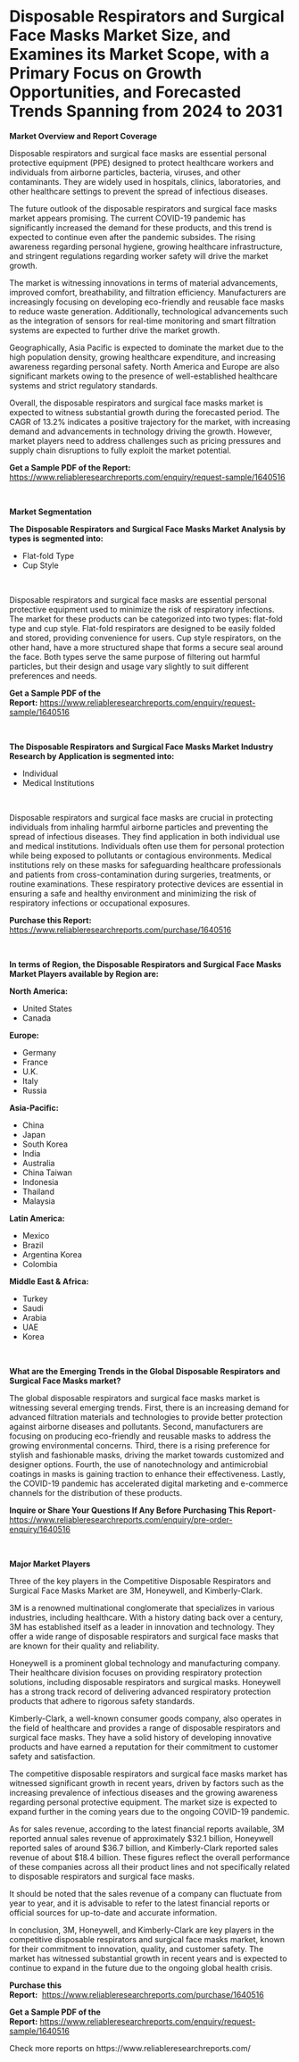 <p><h1>Disposable Respirators and Surgical Face Masks Market Size, and Examines its Market Scope, with a Primary Focus on Growth Opportunities, and Forecasted Trends Spanning from 2024 to 2031</h1></p><p><strong>Market Overview and Report Coverage</strong></p>
<p><p>Disposable respirators and surgical face masks are essential personal protective equipment (PPE) designed to protect healthcare workers and individuals from airborne particles, bacteria, viruses, and other contaminants. They are widely used in hospitals, clinics, laboratories, and other healthcare settings to prevent the spread of infectious diseases.</p><p>The future outlook of the disposable respirators and surgical face masks market appears promising. The current COVID-19 pandemic has significantly increased the demand for these products, and this trend is expected to continue even after the pandemic subsides. The rising awareness regarding personal hygiene, growing healthcare infrastructure, and stringent regulations regarding worker safety will drive the market growth.</p><p>The market is witnessing innovations in terms of material advancements, improved comfort, breathability, and filtration efficiency. Manufacturers are increasingly focusing on developing eco-friendly and reusable face masks to reduce waste generation. Additionally, technological advancements such as the integration of sensors for real-time monitoring and smart filtration systems are expected to further drive the market growth.</p><p>Geographically, Asia Pacific is expected to dominate the market due to the high population density, growing healthcare expenditure, and increasing awareness regarding personal safety. North America and Europe are also significant markets owing to the presence of well-established healthcare systems and strict regulatory standards.</p><p>Overall, the disposable respirators and surgical face masks market is expected to witness substantial growth during the forecasted period. The CAGR of 13.2% indicates a positive trajectory for the market, with increasing demand and advancements in technology driving the growth. However, market players need to address challenges such as pricing pressures and supply chain disruptions to fully exploit the market potential.</p></p>
<p><strong>Get a Sample PDF of the Report:</strong> <a href="https://www.reliableresearchreports.com/enquiry/request-sample/1640516">https://www.reliableresearchreports.com/enquiry/request-sample/1640516</a></p>
<p>&nbsp;</p>
<p><strong>Market Segmentation</strong></p>
<p><strong>The Disposable Respirators and Surgical Face Masks Market Analysis by types is segmented into:</strong></p>
<p><ul><li>Flat-fold Type</li><li>Cup Style</li></ul></p>
<p>&nbsp;</p>
<p><p>Disposable respirators and surgical face masks are essential personal protective equipment used to minimize the risk of respiratory infections. The market for these products can be categorized into two types: flat-fold type and cup style. Flat-fold respirators are designed to be easily folded and stored, providing convenience for users. Cup style respirators, on the other hand, have a more structured shape that forms a secure seal around the face. Both types serve the same purpose of filtering out harmful particles, but their design and usage vary slightly to suit different preferences and needs.</p></p>
<p><strong>Get a Sample PDF of the Report:</strong>&nbsp;<a href="https://www.reliableresearchreports.com/enquiry/request-sample/1640516">https://www.reliableresearchreports.com/enquiry/request-sample/1640516</a></p>
<p>&nbsp;</p>
<p><strong>The Disposable Respirators and Surgical Face Masks Market Industry Research by Application is segmented into:</strong></p>
<p><ul><li>Individual</li><li>Medical Institutions</li></ul></p>
<p>&nbsp;</p>
<p><p>Disposable respirators and surgical face masks are crucial in protecting individuals from inhaling harmful airborne particles and preventing the spread of infectious diseases. They find application in both individual use and medical institutions. Individuals often use them for personal protection while being exposed to pollutants or contagious environments. Medical institutions rely on these masks for safeguarding healthcare professionals and patients from cross-contamination during surgeries, treatments, or routine examinations. These respiratory protective devices are essential in ensuring a safe and healthy environment and minimizing the risk of respiratory infections or occupational exposures.</p></p>
<p><strong>Purchase this Report:</strong>&nbsp; <a href="https://www.reliableresearchreports.com/purchase/1640516">https://www.reliableresearchreports.com/purchase/1640516</a></p>
<p>&nbsp;</p>
<p><strong>In terms of Region, the Disposable Respirators and Surgical Face Masks Market Players available by Region are:</strong></p>
<p>
    <p> <strong> North America: </strong>
        <ul>
            <li>United States</li>
            <li>Canada</li>
        </ul>
        </p> 
    <p> <strong> Europe: </strong>
        <ul>
            <li>Germany</li>
            <li>France</li>
            <li>U.K.</li>
            <li>Italy</li>
            <li>Russia</li>
        </ul>
        </p> 
    <p> <strong> Asia-Pacific: </strong>
        <ul>
            <li>China</li>
            <li>Japan</li>
            <li>South Korea</li>
            <li>India</li>
            <li>Australia</li>
            <li>China Taiwan</li>
            <li>Indonesia</li>
            <li>Thailand</li>
            <li>Malaysia</li>
        </ul>
        </p> 
    <p> <strong> Latin America: </strong>
        <ul>
            <li>Mexico</li>
            <li>Brazil</li>
            <li>Argentina Korea</li>
            <li>Colombia</li>
        </ul>
        </p> 
    <p> <strong> Middle East & Africa: </strong>
        <ul>
            <li>Turkey</li>
            <li>Saudi</li>
            <li>Arabia</li>
            <li>UAE</li>
            <li>Korea</li>
        </ul>
    </p>
    </p>
<p>&nbsp;</p>
<p><strong>What are the Emerging Trends in the Global Disposable Respirators and Surgical Face Masks market?</strong></p>
<p><p>The global disposable respirators and surgical face masks market is witnessing several emerging trends. First, there is an increasing demand for advanced filtration materials and technologies to provide better protection against airborne diseases and pollutants. Second, manufacturers are focusing on producing eco-friendly and reusable masks to address the growing environmental concerns. Third, there is a rising preference for stylish and fashionable masks, driving the market towards customized and designer options. Fourth, the use of nanotechnology and antimicrobial coatings in masks is gaining traction to enhance their effectiveness. Lastly, the COVID-19 pandemic has accelerated digital marketing and e-commerce channels for the distribution of these products.</p></p>
<p><strong>Inquire or Share Your Questions If Any Before Purchasing This Report</strong>- <a href="https://www.reliableresearchreports.com/enquiry/pre-order-enquiry/1640516">https://www.reliableresearchreports.com/enquiry/pre-order-enquiry/1640516</a></p>
<p>&nbsp;</p>
<p><strong>Major Market Players</strong></p>
<p><p>Three of the key players in the Competitive Disposable Respirators and Surgical Face Masks Market are 3M, Honeywell, and Kimberly-Clark.</p><p>3M is a renowned multinational conglomerate that specializes in various industries, including healthcare. With a history dating back over a century, 3M has established itself as a leader in innovation and technology. They offer a wide range of disposable respirators and surgical face masks that are known for their quality and reliability. </p><p>Honeywell is a prominent global technology and manufacturing company. Their healthcare division focuses on providing respiratory protection solutions, including disposable respirators and surgical masks. Honeywell has a strong track record of delivering advanced respiratory protection products that adhere to rigorous safety standards.</p><p>Kimberly-Clark, a well-known consumer goods company, also operates in the field of healthcare and provides a range of disposable respirators and surgical face masks. They have a solid history of developing innovative products and have earned a reputation for their commitment to customer safety and satisfaction.</p><p>The competitive disposable respirators and surgical face masks market has witnessed significant growth in recent years, driven by factors such as the increasing prevalence of infectious diseases and the growing awareness regarding personal protective equipment. The market size is expected to expand further in the coming years due to the ongoing COVID-19 pandemic.</p><p>As for sales revenue, according to the latest financial reports available, 3M reported annual sales revenue of approximately $32.1 billion, Honeywell reported sales of around $36.7 billion, and Kimberly-Clark reported sales revenue of about $18.4 billion. These figures reflect the overall performance of these companies across all their product lines and not specifically related to disposable respirators and surgical face masks.</p><p>It should be noted that the sales revenue of a company can fluctuate from year to year, and it is advisable to refer to the latest financial reports or official sources for up-to-date and accurate information.</p><p>In conclusion, 3M, Honeywell, and Kimberly-Clark are key players in the competitive disposable respirators and surgical face masks market, known for their commitment to innovation, quality, and customer safety. The market has witnessed substantial growth in recent years and is expected to continue to expand in the future due to the ongoing global health crisis.</p></p>
<p><strong>Purchase this Report:</strong>&nbsp;&nbsp;<a href="https://www.reliableresearchreports.com/purchase/1640516">https://www.reliableresearchreports.com/purchase/1640516</a></p>
<p></p>
<p><strong>Get a Sample PDF of the Report:</strong>&nbsp;<a href="https://www.reliableresearchreports.com/enquiry/request-sample/1640516">https://www.reliableresearchreports.com/enquiry/request-sample/1640516</a></p>
<p>Check more reports on https://www.reliableresearchreports.com/</p>